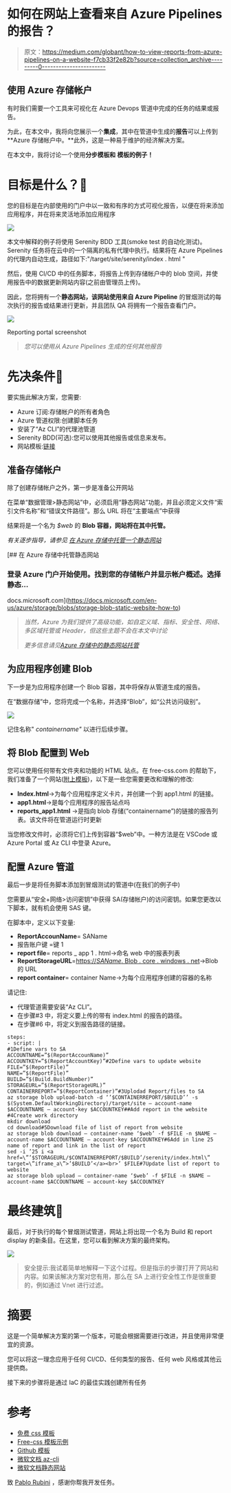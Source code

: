 # 如何在网站上查看来自 Azure Pipelines 的报告？

> 原文：<https://medium.com/globant/how-to-view-reports-from-azure-pipelines-on-a-website-f7cb33f2e82b?source=collection_archive---------0----------------------->

## 使用 Azure 存储帐户

有时我们需要一个工具来可视化在 Azure Devops 管道中完成的任务的结果或报告。

为此，在本文中，我将向您展示一个**集成**，其中在管道中生成的**报告**可以上传到 **Azure 存储帐户中。**此外，这是一种易于维护的经济解决方案。

在本文中，我将讨论一个使用**分步模板和** **模板的例子！**

# 目标是什么？🎯

您的目标是在内部使用的门户中以一致和有序的方式可视化报告，以便在将来添加应用程序，并在将来灵活地添加应用程序

![](img/5dc0276a7c0b450445ce8c451cbfaea8.png)

本文中解释的例子将使用 Serenity BDD 工具(smoke test 的自动化测试)。Serenity 任务将在云中的一个隔离的私有代理中执行。结果将在 Azure Pipelines 的代理内自动生成，路径如下:"/target/site/serenity/index . html "

然后，使用 CI/CD 中的任务脚本，将报告上传到存储帐户中的 blob 空间，并使用报告中的数据更新网站内容(之前由管理员上传)。

因此，您将拥有一个**静态网站，该网站使用来自 Azure Pipeline** 的冒烟测试的每次执行的报告或结果进行更新，并且团队 QA 将拥有一个报告查看门户。

![](img/9c2e49a0081dc2827d1c0567de809838.png)

Reporting portal screenshot

> *您可以使用从 Azure Pipelines 生成的任何其他报告*

# 先决条件📝

要实施此解决方案，您需要:

*   Azure 订阅:存储帐户的所有者角色
*   Azure 管道权限:创建脚本任务
*   安装了“Az CLI”的代理池管道
*   Serenity BDD(可选):您可以使用其他报告或信息来发布。
*   网站模板:[链接](https://github.com/mzcode01/SerenityReportSite)

## 准备存储帐户

除了创建存储帐户之外，第一步是准备公开网站

在菜单“数据管理>静态网站”中，必须启用“静态网站”功能，并且必须定义文件“索引文件名称”和“错误文件路径”。那么 URL 将在“主要端点”中获得

结果将是一个名为 *$web* 的 **Blob 容器，网站将在其中托管。**

*有关逐步指导，请参见* [*在 Azure 存储中托管一个静态网站*](https://docs.microsoft.com/en-us/azure/storage/blobs/storage-blob-static-website-how-to)

[](https://docs.microsoft.com/en-us/azure/storage/blobs/storage-blob-static-website-how-to) [## 在 Azure 存储中托管静态网站

### 登录 Azure 门户开始使用。找到您的存储帐户并显示帐户概述。选择静态…

docs.microsoft.com](https://docs.microsoft.com/en-us/azure/storage/blobs/storage-blob-static-website-how-to) 

> *当然，Azure 为我们提供了高级功能，如自定义域、指标、安全性、网络、多区域托管或 Header，但这些主题不会在本文中讨论*
> 
> *更多信息请见*[*Azure 存储中的静态网站托管*](https://docs.microsoft.com/en-us/azure/storage/blobs/storage-blob-static-website#mapping-a-custom-domain-to-a-static-website-url)

## 为应用程序创建 Blob

下一步是为应用程序创建一个 Blob 容器，其中将保存从管道生成的报告。

在“数据存储”中，您将完成一个名称，并选择“Blob”，如“公共访问级别”。

![](img/5152c9bcd4e1611d0d37e80fdc915283.png)

记住名称" *containername"* 以进行后续步骤。

## 将 Blob 配置到 Web

您可以使用任何带有文件夹和功能的 HTML 站点。在 free-css.com 的帮助下，我们准备了一个网站([附上模板](https://github.com/mzcode01/SerenityReportSite))，以下是一些您需要更改和理解的修改:

*   **Index.html**→为每个应用程序定义卡片，并创建一个到 app1.html 的链接。
*   **app1.html**→是每个应用程序的报告站点吗
*   **reports_app1.html** →是指向 blob 存储(“containername”)的链接的报告列表。该文件将在管道运行时更新

当您修改文件时，必须将它们上传到容器“$web”中。一种方法是在 VSCode 或 Azure Portal 或 Az CLI 中登录 Azure。

## 配置 Azure 管道

最后一步是将任务脚本添加到冒烟测试的管道中(在我们的例子中)

您需要从“安全+网络>访问密钥”中获得 SA(存储帐户)的访问密钥。如果您更改以下脚本，就有机会使用 SAS 键。

在脚本中，定义以下变量:

*   **ReportAccounName**= SAName
*   报告账户键 =键 1
*   **report file**= reports _ app 1 . html→命名 web 中的报表列表
*   **ReportStorageURL**=[https://*SAName*. Blob . core . windows . net](https://SAName.blob.core.windows.net)→Blob 的 URL
*   **report container**= container Name→为每个应用程序创建的容器的名称

请记住:

*   代理管道需要安装“Az CLI”。
*   在步骤#3 中，将定义要上传的带有 index.html 的报告的路径。
*   在步骤#6 中，将定义到报告路径的链接。

```
steps:
- script: |
#1Define vars to SA
ACCOUNTNAME=”$(ReportAccounName)”
ACCOUNTKEY=”$(ReportAccountKey)”#2Define vars to update website
FILE=”$(ReportFile)”
NAME=”$(ReportFile)”
BUILD=”$(Build.BuildNumber)”
STORAGEURL=”$(ReportStorageURL)”
CONTAINERREPORT=”$(ReportContainer)”#3Uplodad Report/files to SA
az storage blob upload-batch -d ‘’$CONTAINERREPORT/$BUILD’’ -s $(System.DefaultWorkingDirectory)/target/site — account-name $ACCOUNTNAME — account-key $ACCOUNTKEY##Add report in the website
#4Create work directory
mkdir download
cd download#5Download file of list of report from website
az storage blob download — container-name ‘$web’ -f $FILE -n $NAME — account-name $ACCOUNTNAME — account-key $ACCOUNTKEY#6Add in line 25 name of report and link in the list of report
sed -i ’25 i <a href=\”’$STORAGEURL/$CONTAINERREPORT/$BUILD’/serenity/index.html\” target=\”iframe_a\”>’$BUILD’</a><br>’ $FILE#7Update list of report to website
az storage blob upload — container-name ‘$web’ -f $FILE -n $NAME — account-name $ACCOUNTNAME — account-key $ACCOUNTKEY
```

# 最终建筑🎉

最后，对于执行的每个冒烟测试管道，网站上将出现一个名为 Build 和 report display 的新条目。在这里，您可以看到解决方案的最终架构。

![](img/0df59f8bd286b58382af8499ff5ecbcd.png)

> 安全提示:我试着简单地解释一下这个过程。但是指示的步骤打开了网站和内容。如果该解决方案对您有用，那么在 SA 上进行安全性工作是很重要的，例如通过 Vnet 进行过滤。

# 摘要

这是一个简单解决方案的第一个版本，可能会根据需要进行改进，并且使用非常便宜的资源。

您可以将这一理念应用于任何 CI/CD、任何类型的报告、任何 web 风格或其他云提供商。

接下来的步骤将是通过 IaC 的最佳实践创建所有任务

# 参考

*   [免费 css 模板](https://www.free-css.com/free-css-templates?start=12)
*   [Free-css 模板示例](https://www.free-css.com/free-css-templates/page272/revetive)
*   [Github 模板](https://github.com/mzcode01/SerenityReportSite)
*   [微软文档 az-cli](https://docs.microsoft.com/en-us/cli/azure/storage/blob?view=azure-cli-latest)
*   [微软文档静态网站](https://docs.microsoft.com/en-us/azure/storage/blobs/storage-blob-static-website)

致 [Pablo Rubini](https://medium.com/u/f7acacf97957?source=post_page-----f7cb33f2e82b--------------------------------) ，感谢你帮我开发任务。